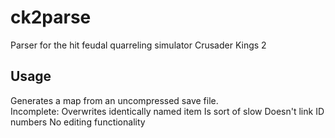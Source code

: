 # ck2parse

Parser for the hit feudal quarreling simulator Crusader Kings 2 

## Usage

Generates a map from an uncompressed save file.  
Incomplete: Overwrites identically named item
Is sort of slow
Doesn't link ID numbers
No editing functionality 